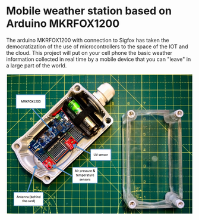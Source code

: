 # Mobile weather station based on Arduino MKRFOX1200
The arduino MKRFOX1200 with connection to Sigfox has taken the democratization of the use of microcontrollers to the space of the IOT and the cloud.
This project will put on your cell phone the basic weather information collected in real time by a mobile device that you can "leave" in a large part of the world.

![alt text](https://github.com/McOrts/MKRFOX1200_mobile-weather-station/blob/master/MKRFOX1200_mobile-weather-station.jpg?raw=true)
